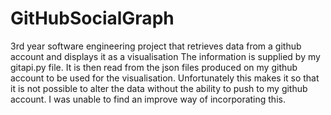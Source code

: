 # GitHubSocialGraph
3rd year software engineering project that retrieves data from a github account and displays it as a visualisation
The information is supplied by my gitapi.py file. It is then read from the json files produced on my github account to be used for the visualisation.
Unfortunately this makes it so that it is not possible to alter the data without the ability to push to my github account.
I was unable to find an improve way of incorporating this.
